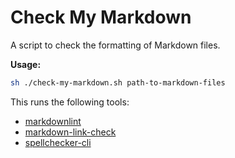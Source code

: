 # Check My Markdown

A script to check the formatting of Markdown files.

**Usage:**

```bash
sh ./check-my-markdown.sh path-to-markdown-files
```

This runs the following tools:

* [markdownlint](https://github.com/DavidAnson/markdownlint)
* [markdown-link-check](https://github.com/tcort/markdown-link-check)
* [spellchecker-cli](https://github.com/tbroadley/spellchecker-cli)
